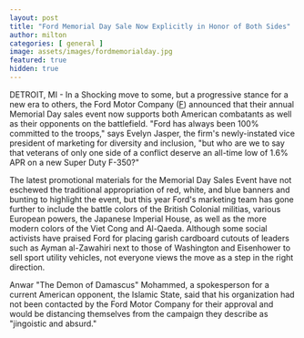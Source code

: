 ```yaml
---
layout: post
title: "Ford Memorial Day Sale Now Explicitly in Honor of Both Sides"
author: milton
categories: [ general ]
image: assets/images/fordmemorialday.jpg
featured: true
hidden: true
---
```


DETROIT, MI - In a Shocking move to some, but a progressive stance for a new era to others, the Ford Motor Company ([F](https://finance.yahoo.com/quote/F)) announced that their annual Memorial Day sales event now supports both American combatants as well as their opponents on the battlefield. "Ford has always been 100% committed to the troops," says Evelyn Jasper, the firm's newly-instated vice president of marketing for diversity and inclusion, "but who are we to say that veterans of only one side of a conflict deserve an all-time low of 1.6% APR on a new Super Duty F-350?" 

The latest promotional materials for the Memorial Day Sales Event have not eschewed the traditional appropriation of red, white, and blue banners and bunting to highlight the event, but this year Ford's marketing team has gone further to include the battle colors of the British Colonial militias, various European  powers, the Japanese Imperial House, as well as the more modern colors of the Viet Cong and Al-Qaeda. Although some social activists have praised Ford for placing garish cardboard cutouts of leaders such as Ayman al-Zawahiri next to those of Washington and Eisenhower to sell sport utility vehicles, not everyone views the move as a step in the right direction.

Anwar "The Demon of Damascus" Mohammed, a spokesperson for a current American opponent, the Islamic State, said that his organization had not been contacted by the Ford Motor Company for their approval and would be distancing themselves from the campaign they describe as "jingoistic and absurd."